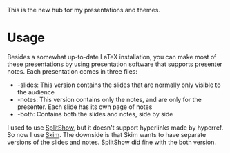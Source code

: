 This is the new hub for my presentations and themes.

# Usage

Besides a somewhat up-to-date LaTeX installation, you can make most of these presentations by using presentation software that supports presenter notes. Each presentation comes in three files:
* -slides: This version contains the slides that are normally only visible to the audience
* -notes: This version contains only the notes, and are only for the presenter. Each slide has its own page of notes
* -both: Contains both the slides and notes, side by side

I used to use [SplitShow](https://code.google.com/p/splitshow/), but it doesn't support hyperlinks made by hyperref. So now I use [Skim](http://skim-app.sourceforge.net). The downside is that Skim wants to have separate versions of the slides and notes. SplitShow did fine with the both version.
